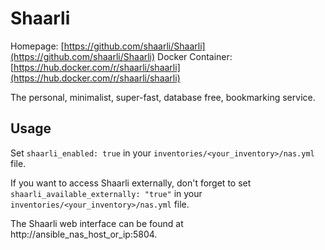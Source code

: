 
# Shaarli

Homepage: [https://github.com/shaarli/Shaarli](https://github.com/shaarli/Shaarli)
Docker Container: [https://hub.docker.com/r/shaarli/shaarli](https://hub.docker.com/r/shaarli/shaarli)

The personal, minimalist, super-fast, database free, bookmarking service.

## Usage

Set `shaarli_enabled: true` in your `inventories/<your_inventory>/nas.yml` file.

If you want to access Shaarli externally, don't forget to set `shaarli_available_externally: "true"` in your `inventories/<your_inventory>/nas.yml` file.

The Shaarli web interface can be found at http://ansible_nas_host_or_ip:5804.

